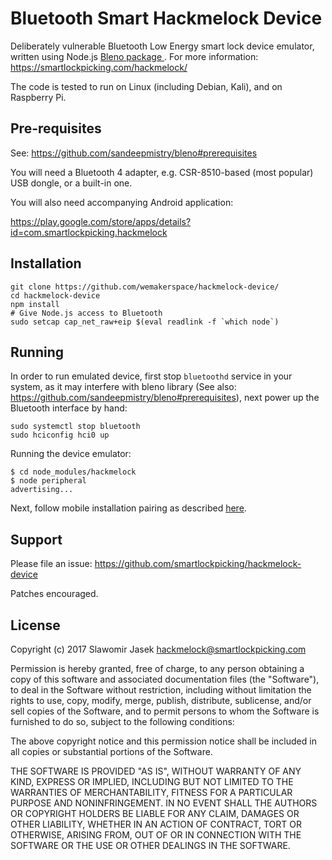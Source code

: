 
Bluetooth Smart Hackmelock Device
==================================

Deliberately vulnerable Bluetooth Low Energy smart lock device emulator, written using Node.js [Bleno package ](https://github.com/sandeepmistry/bleno).
For more information:
https://smartlockpicking.com/hackmelock/

The code is tested to run on Linux (including Debian, Kali), and on Raspberry Pi.

Pre-requisites
--------------

See: https://github.com/sandeepmistry/bleno#prerequisites

You will need a Bluetooth 4 adapter, e.g. CSR-8510-based (most popular) USB dongle, or a built-in one. 

You will also need accompanying Android application:

https://play.google.com/store/apps/details?id=com.smartlockpicking.hackmelock


Installation
-------------

```
git clone https://github.com/wemakerspace/hackmelock-device/
cd hackmelock-device
npm install
# Give Node.js access to Bluetooth
sudo setcap cap_net_raw+eip $(eval readlink -f `which node`)
```

Running
--------

In order to run emulated device, first stop `bluetoothd` service in your system, as it may interfere with bleno library (See also: https://github.com/sandeepmistry/bleno#prerequisites), next power up the Bluetooth interface by hand:

```
sudo systemctl stop bluetooth
sudo hciconfig hci0 up
```

Running the device emulator:


```
$ cd node_modules/hackmelock
$ node peripheral
advertising...
```

Next, follow mobile installation pairing as described [here](https://smartlockpicking.com/hackmelock).


Support
-------

Please file an issue:
https://github.com/smartlockpicking/hackmelock-device

Patches encouraged.


License
--------

Copyright (c) 2017 Slawomir Jasek <hackmelock@smartlockpicking.com>

Permission is hereby granted, free of charge, to any person obtaining a copy of
this software and associated documentation files (the "Software"), to deal in
the Software without restriction, including without limitation the rights to
use, copy, modify, merge, publish, distribute, sublicense, and/or sell copies of
the Software, and to permit persons to whom the Software is furnished to do so,
subject to the following conditions:

The above copyright notice and this permission notice shall be included in all
copies or substantial portions of the Software.

THE SOFTWARE IS PROVIDED "AS IS", WITHOUT WARRANTY OF ANY KIND, EXPRESS OR
IMPLIED, INCLUDING BUT NOT LIMITED TO THE WARRANTIES OF MERCHANTABILITY, FITNESS
FOR A PARTICULAR PURPOSE AND NONINFRINGEMENT. IN NO EVENT SHALL THE AUTHORS OR
COPYRIGHT HOLDERS BE LIABLE FOR ANY CLAIM, DAMAGES OR OTHER LIABILITY, WHETHER
IN AN ACTION OF CONTRACT, TORT OR OTHERWISE, ARISING FROM, OUT OF OR IN
CONNECTION WITH THE SOFTWARE OR THE USE OR OTHER DEALINGS IN THE SOFTWARE.
